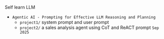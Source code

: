 Self learn LLM


- `Agentic AI - Prompting for Effective LLM Reasoning and Planning`
  - `project1/` system prompt and user prompt 
  - `project2/` a sales analysis agent using CoT and ReACT prompt  `Sep 2025`

